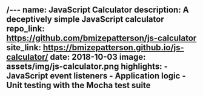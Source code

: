 /---
name: JavaScript Calculator
description: A deceptively simple JavaScript calculator
repo_link: https://github.com/bmizepatterson/js-calculator
site_link: https://bmizepatterson.github.io/js-calculator/
date: 2018-10-03
image: assets/img/js-calculator.png
highlights: 
    - JavaScript event listeners
    - Application logic
    - Unit testing with the Mocha test suite
---
